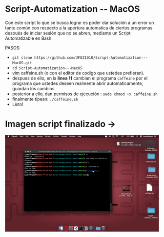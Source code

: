 # Script-Automatization -- MacOS
Con este script lo que se busca lograr es poder dar solución a un error un tanto común con respecto a la apertura automatica de ciertos programas después de iniciar sesión que no se abren, mediante un Script Automatizable en Bash. 

PASOS: 
* `git clone https://github.com/JFOZ1010/Script-Automatization---MacOS.git`
* `cd Script-Automatization---MacOS`
* vim caffeine.sh (o con el editor de codigo que ustedes prefieran). 
* despues de ello, en la **linea 11** cambian el programa `caffeine` por el programa que ustedes deseen realmente abrir automaticamente, guardan los cambios.
* posterior a ello, dan permisos de ejecución : `sudo chmod +x caffeine.sh` 
* finalmente tipean: `./caffeine.sh`
* Listo! 
# Imagen script finalizado -> 
![Image text](https://github.com/JFOZ1010/Script-Automatization---MacOS/blob/main/image.png)

